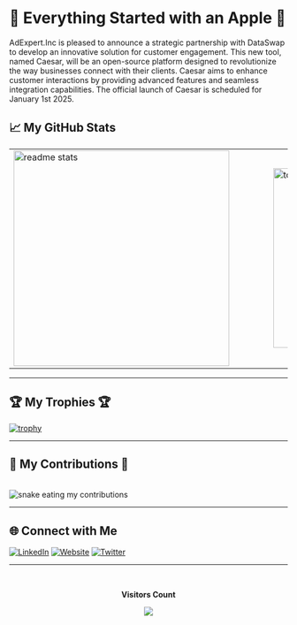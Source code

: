 # 🍏 Everything Started with an Apple 🍏

AdExpert.Inc is pleased to announce a strategic partnership with DataSwap to develop an innovative solution for customer engagement. This new tool, named Caesar, will be an open-source platform designed to revolutionize the way businesses connect with their clients. Caesar aims to enhance customer interactions by providing advanced features and seamless integration capabilities. The official launch of Caesar is scheduled for January 1st 2025.

## 📈 My GitHub Stats
<table style="border: none; border-collapse: collapse;">
  <tr>
    <td style="padding-right: 40px; border: none;">
      <img width="390" src="https://github-readme-stats-salesp07.vercel.app/api?username=tr4m0ryp&count_private=true&show_icons=true&theme=react&rank_icon=github&border_radius=10" alt="readme stats" />
    </td>
    <td style="padding-left: 40px; border: none;">
      <img width="325" src="https://github-readme-stats-salesp07.vercel.app/api/top-langs/?username=salesp07&hide=HTML&langs_count=8&layout=compact&theme=react&border_radius=10&size_weight=0.5&count_weight=0.5&exclude_repo=github-readme-stats" alt="top langs" />
    </td>
  </tr>
</table>




---
  <h2>🏆 My Trophies 🏆 </h2>

[![trophy](https://github-profile-trophy.vercel.app/?username=tr4m0ryp&theme=onedark)](https://github.com/ryo-ma/github-profile-trophy)

---
  <h2>🐍 My Contributions 🐍</h2>
  <br>
  <img alt="snake eating my contributions" src="https://raw.githubusercontent.com/tr4m0ryp/tr4m0ryp/output/github-contribution-grid-snake.svg" />
  
---

## 🌐 Connect with Me

[![LinkedIn](https://img.shields.io/badge/LinkedIn-0077B5?style=for-the-badge&logo=linkedin&logoColor=white)](https://www.linkedin.com/in/YourProfile)
[![Website](https://img.shields.io/badge/Website-FF7139?style=for-the-badge&logo=firefox&logoColor=white)](https://www.yourwebsite.com)
[![Twitter](https://img.shields.io/badge/Twitter-1DA1F2?style=for-the-badge&logo=twitter&logoColor=white)](https://twitter.com/YourTwitter)

---

<div align="center">
<br>
<p align="centre"><b>Visitors Count</b></p>  
<p align="center"><img align="center" src="https://profile-counter.glitch.me/{tr4m0ryp}/count.svg" /></p> 
</div>
<br>
</details>
